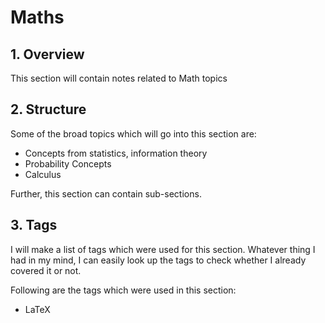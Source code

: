 # Maths

## 1. Overview

This section will contain notes related to Math topics

## 2. Structure

Some of the broad topics which will go into this section are:

- Concepts from statistics, information theory
- Probability Concepts
- Calculus

Further, this section can contain sub-sections.

## 3. Tags

I will make a list of tags which were used for this section. Whatever thing I had in my mind, I can easily look up the tags to check whether I already covered it or not.

Following are the tags which were used in this section:

- LaTeX